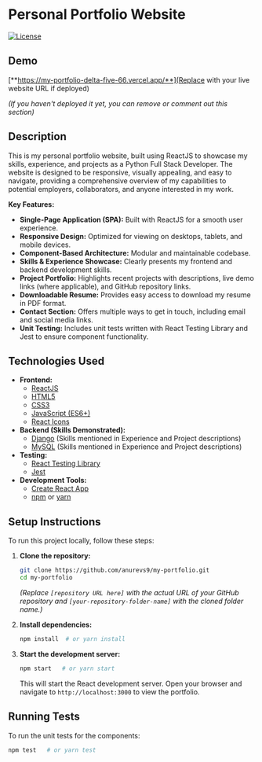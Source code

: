 # Personal Portfolio Website

[![License](https://img.shields.io/badge/License-MIT-blue.svg)](https://opensource.org/licenses/MIT)

## Demo

[**https://my-portfolio-delta-five-66.vercel.app/**](Replace with your live website URL if deployed)

*(If you haven't deployed it yet, you can remove or comment out this section)*

## Description

This is my personal portfolio website, built using ReactJS to showcase my skills, experience, and projects as a Python Full Stack Developer.  The website is designed to be responsive, visually appealing, and easy to navigate, providing a comprehensive overview of my capabilities to potential employers, collaborators, and anyone interested in my work.

**Key Features:**

*   **Single-Page Application (SPA):**  Built with ReactJS for a smooth user experience.
*   **Responsive Design:**  Optimized for viewing on desktops, tablets, and mobile devices.
*   **Component-Based Architecture:**  Modular and maintainable codebase.
*   **Skills & Experience Showcase:**  Clearly presents my frontend and backend development skills.
*   **Project Portfolio:**  Highlights recent projects with descriptions, live demo links (where applicable), and GitHub repository links.
*   **Downloadable Resume:**  Provides easy access to download my resume in PDF format.
*   **Contact Section:**  Offers multiple ways to get in touch, including email and social media links.
*   **Unit Testing:**  Includes unit tests written with React Testing Library and Jest to ensure component functionality.

## Technologies Used

*   **Frontend:**
    *   [ReactJS](https://reactjs.org/)
    *   [HTML5](https://developer.mozilla.org/en-US/docs/Web/HTML)
    *   [CSS3](https://developer.mozilla.org/en-US/docs/Web/CSS)
    *   [JavaScript (ES6+)](https://developer.mozilla.org/en-US/docs/Web/JavaScript)
    *   [React Icons](https://react-icons.github.io/react-icons/)
*   **Backend (Skills Demonstrated):**
    *   [Django](https://www.djangoproject.com/) (Skills mentioned in Experience and Project descriptions)
    *   [MySQL](https://www.mysql.com/) (Skills mentioned in Experience and Project descriptions)
*   **Testing:**
    *   [React Testing Library](https://testing-library.com/docs/react-testing-library/intro/)
    *   [Jest](https://jestjs.io/)
*   **Development Tools:**
    *   [Create React App](https://create-react-app.dev/)
    *   [npm](https://www.npmjs.com/) or [yarn](https://yarnpkg.com/)

## Setup Instructions

To run this project locally, follow these steps:

1.  **Clone the repository:**

    ```bash
    git clone https://github.com/anurevs9/my-portfolio.git
    cd my-portfolio
    ```
    *(Replace `[repository URL here]` with the actual URL of your GitHub repository and `[your-repository-folder-name]` with the cloned folder name.)*

2.  **Install dependencies:**

    ```bash
    npm install  # or yarn install
    ```

3.  **Start the development server:**

    ```bash
    npm start   # or yarn start
    ```

    This will start the React development server. Open your browser and navigate to `http://localhost:3000` to view the portfolio.

## Running Tests

To run the unit tests for the components:

```bash
npm test   # or yarn test
